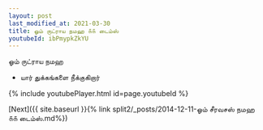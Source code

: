 ```yaml
---
layout: post
last_modified_at: 2021-03-30
title: ஓம் ருட்ராய நமஹ ௧௧ டைம்ஸ்
youtubeId: ibPmypkZkYU
---
```

 
 
 ஓம் ருட்ராய நமஹ  
 
 -  யார் துக்கங்களை நீக்குகிறார் 
 
  
 
  
 
 
 
 
 
 


{% include youtubePlayer.html id=page.youtubeId %}
 
[Next]({{ site.baseurl }}{% link  split2/_posts/2014-12-11-ஓம் சீரவசஸ் நமஹ ௧௧ டைம்ஸ்.md%})
 
